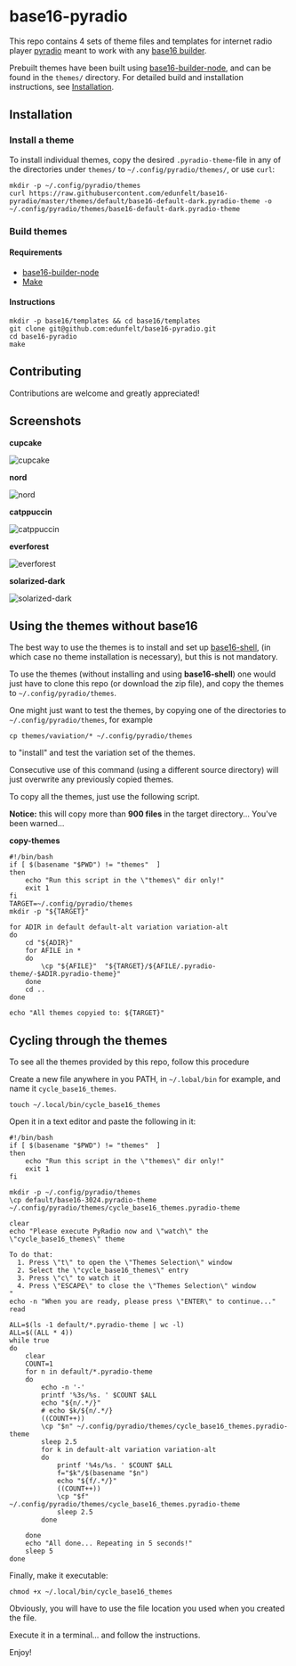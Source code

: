 # base16-pyradio
This repo contains 4 sets of theme files and templates for internet radio player [pyradio](https://github.com/coderholic/pyradio) meant to work with any [base16 builder](https://github.com/base16-project/base16).

Prebuilt themes have been built using [base16-builder-node](https://github.com/base16-project/base16-builder-node), and can be found in the `themes/` directory. For detailed build and installation instructions, see [Installation](#installation).

## Installation
### Install a theme
To install individual themes, copy the desired `.pyradio-theme`-file in any of the directories under `themes/` to `~/.config/pyradio/themes/`, or use `curl`:

```
mkdir -p ~/.config/pyradio/themes
curl https://raw.githubusercontent.com/edunfelt/base16-pyradio/master/themes/default/base16-default-dark.pyradio-theme -o ~/.config/pyradio/themes/base16-default-dark.pyradio-theme
```

### Build themes
#### Requirements
- [base16-builder-node](https://github.com/base16-project/base16-builder-node)
- [Make](https://www.gnu.org/software/make/)

#### Instructions
```
mkdir -p base16/templates && cd base16/templates
git clone git@github.com:edunfelt/base16-pyradio.git
cd base16-pyradio
make
```

## Contributing
Contributions are welcome and greatly appreciated!

## Screenshots
**cupcake**

![cupcake](assets/cupcake.png)

**nord**

![nord](assets/nord.png)

**catppuccin**

![catppuccin](assets/catppuccin.png)

**everforest**

![everforest](assets/everforest.png)

**solarized-dark**

![solarized-dark](assets/solarized.png)


## Using the themes without base16

The best way to use the themes is to install and set up [base16-shell](https://github.com/base16-project/base16-shell), (in which case no theme installation is necessary), but this is not mandatory.

To use the themes (without installing and using **base16-shell**) one would just have to clone this repo (or download the zip file), and copy the themes to `~/.config/pyradio/themes`.

One might just want to test the themes, by copying one of the directories to `~/.config/pyradio/themes`, for example

    cp themes/vaviation/* ~/.config/pyradio/themes

to "install" and test the variation set of the themes.

Consecutive use of this command (using a different source directory) will just overwrite any previously copied themes.

To copy all the themes, just use the following script.

**Notice:** this will copy more than **900 files** in the target directory... You've been warned...

**copy-themes**
```
#!/bin/bash
if [ $(basename "$PWD") != "themes"  ]
then
    echo "Run this script in the \"themes\" dir only!"
    exit 1
fi
TARGET=~/.config/pyradio/themes
mkdir -p "${TARGET}"

for ADIR in default default-alt variation variation-alt
do
    cd "${ADIR}"
    for AFILE in *
    do
        \cp "${AFILE}"  "${TARGET}/${AFILE/.pyradio-theme/-$ADIR.pyradio-theme}"
    done
    cd ..
done

echo "All themes copyied to: ${TARGET}"
```


## Cycling through the themes

To see all the themes provided by this repo, follow this procedure

Create a new file anywhere in you PATH, in `~/.lobal/bin` for example, and name it `cycle_base16_themes`.

```
touch ~/.local/bin/cycle_base16_themes
```

Open it in a text editor and paste the following in it:

```
#!/bin/bash
if [ $(basename "$PWD") != "themes"  ]
then
    echo "Run this script in the \"themes\" dir only!"
    exit 1
fi

mkdir -p ~/.config/pyradio/themes
\cp default/base16-3024.pyradio-theme ~/.config/pyradio/themes/cycle_base16_themes.pyradio-theme

clear
echo "Please execute PyRadio now and \"watch\" the \"cycle_base16_themes\" theme

To do that:
  1. Press \"t\" to open the \"Themes Selection\" window
  2. Select the \"cycle_base16_themes\" entry
  3. Press \"c\" to watch it
  4. Press \"ESCAPE\" to close the \"Themes Selection\" window
"
echo -n "When you are ready, please press \"ENTER\" to continue..."
read

ALL=$(ls -1 default/*.pyradio-theme | wc -l)
ALL=$((ALL * 4))
while true
do
    clear
    COUNT=1
    for n in default/*.pyradio-theme
    do
        echo -n '-'
        printf '%3s/%s. ' $COUNT $ALL
        echo "${n/.*/}"
        # echo $k/${n/.*/}
        ((COUNT++))
        \cp "$n" ~/.config/pyradio/themes/cycle_base16_themes.pyradio-theme
        sleep 2.5
        for k in default-alt variation variation-alt
        do
            printf '%4s/%s. ' $COUNT $ALL
            f="$k"/$(basename "$n")
            echo "${f/.*/}"
            ((COUNT++))
            \cp "$f" ~/.config/pyradio/themes/cycle_base16_themes.pyradio-theme
            sleep 2.5
        done

    done
    echo "All done... Repeating in 5 seconds!"
    sleep 5
done
```

Finally, make it executable:

```
chmod +x ~/.local/bin/cycle_base16_themes
```

Obviously, you will have to use the file location you used when you created the file.

Execute it in a terminal... and follow the instructions.

Enjoy!
